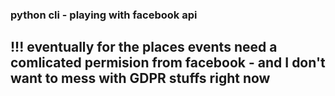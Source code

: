 ### python cli - playing with facebook api
## !!! eventually for the places events need a  comlicated permision from facebook - and I don't want to mess with GDPR stuffs right now
